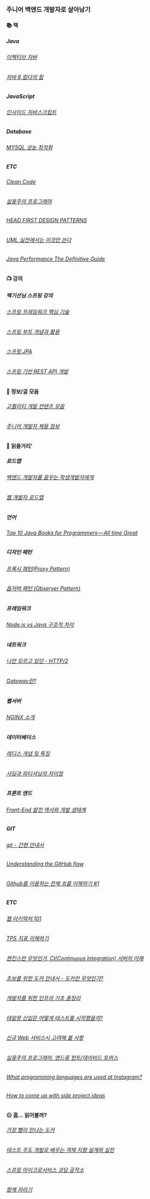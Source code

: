 ### 주니어 백엔드 개발자로 살아남기

#### :books: 책
##### Java
###### [이펙티브 자바](https://book.naver.com/bookdb/book_detail.nhn?bid=14097515)
###### [자바 8 람다의 힘](https://book.naver.com/bookdb/book_detail.nhn?bid=7743148)
##### JavaScript
###### [인사이드 자바스크립트](https://book.naver.com/bookdb/book_detail.nhn?bid=7400243)
##### Database
###### [MYSQL 성능 최적화](https://book.naver.com/bookdb/book_detail.nhn?bid=6397948)
##### ETC
###### [Clean Code](https://book.naver.com/bookdb/book_detail.nhn?bid=7390287)
###### [실용주의 프로그래머](https://book.naver.com/bookdb/book_detail.nhn?bid=7467119)
###### [HEAD FIRST DESIGN PATTERNS](https://book.naver.com/bookdb/book_detail.nhn?bid=1882446)
###### [UML 실전에서는 이것만 쓴다](https://book.naver.com/bookdb/book_detail.nhn?bid=6439362)
###### [Java Performance The Definitive Guide](https://book.naver.com/bookdb/book_detail.nhn?bid=7638564)

#### :tv: 강의
##### 백기선님 스프링 강의
###### [스프링 프레임워크 핵심 기술](https://www.inflearn.com/course/spring-framework_core/)
###### [스프링 부트 개념과 활용](https://www.inflearn.com/course/%EC%8A%A4%ED%94%84%EB%A7%81%EB%B6%80%ED%8A%B8/)
###### [스프링  JPA](https://www.inflearn.com/course/%EC%8A%A4%ED%94%84%EB%A7%81-%EB%8D%B0%EC%9D%B4%ED%84%B0-jpa/)
###### [스프링 기반 REST API 개발](https://www.inflearn.com/course/spring_rest-api/)

#### :memo: 정보/글 모음
###### [고퀄리티 개발 컨텐츠 모음](https://github.com/Integerous/goQuality-dev-contents)
###### [주니어 개발자 채용 정보](https://github.com/jojoldu/junior-recruit-scheduler)

#### :newspaper: 읽을거리'
##### 로드맵
###### [백엔드 개발자를 꿈꾸는 학생개발자에게](https://d2.naver.com/news/3435170)
###### [웹 개발자 로드맵](https://github.com/devJang/developer-roadmap)
##### 언어
###### [Top 10 Java Books for Programmers — All time Great](https://medium.com/swlh/top-10-java-books-for-programmers-all-time-great-82b0ee0b831a)
##### 디자인 패턴
###### [프록시 패턴(Proxy Pattern)](http://limkydev.tistory.com/79)
###### [옵저버 패턴 (Observer Pattern)](https://futurecreator.github.io/2018/06/04/java-observer-pattern/)
##### 프레임워크
###### [Node.js vs Java 구조적 차이](http://mygumi.tistory.com/154)
##### 네트워크
###### [나만 모르고 있던 - HTTP/2](https://www.popit.kr/%EB%82%98%EB%A7%8C-%EB%AA%A8%EB%A5%B4%EA%B3%A0-%EC%9E%88%EB%8D%98-http2/)
###### [Gateway란?](http://brownbears.tistory.com/195)
##### 웹서버
###### [NGINX 소개](https://www.opentutorials.org/module/384/3462)
##### 데이터베이스
###### [레디스 개념 및 특징](http://codingmania.tistory.com/18)
###### [샤딩과 파티셔닝의 차이점](http://theeye.pe.kr/archives/1917)
##### 프론트 엔드
###### [Front-End 발전 역사와 개발 생태계](https://moon9342.github.io/front-end-ecosystem)
##### GIT
###### [git - 간편 안내서](https://rogerdudler.github.io/git-guide/index.ko.html)
###### [Understanding the GitHub flow](https://guides.github.com/introduction/flow/)
###### [Github를 이용하는 전체 흐름 이해하기 #1](https://blog.outsider.ne.kr/865)
##### ETC
###### [웹 아키텍처 101](http://y2o2u2n.blogspot.com/2018/11/101.html)
###### [TPS 지표 이해하기](https://brunch.co.kr/@leedongins/27)
###### [젠킨스란 무엇인가, CI(Continuous Integration) 서버의 이해](http://www.itworld.co.kr/news/107527)
###### [초보를 위한 도커 안내서 - 도커란 무엇인가? ](https://subicura.com/2017/01/19/docker-guide-for-beginners-1.html)
###### [개발자를 위한 인프라 기초 총정리](https://futurecreator.github.io/2018/11/09/it-infrastructure-basics/)
###### [테알못 신입은 어떻게 테스트를 시작했을까?](https://www.slideshare.net/OKJSP/okkycon-120498066?fbclid=IwAR0Ks5Vk6GrlxI7e2Y_zk7t6hMbsp2tR4ebznBtbS5XoAhwr1vlm7qQvKKY)
###### [신규 Web 서비스시 고려해 볼 사항](http://kwonnam.pe.kr/wiki/web/%EC%8B%A0%EA%B7%9C%EC%84%9C%EB%B9%84%EC%8A%A4)
###### [실용주의 프로그래머. 앤드류 헌트/데이비드 토머스](https://blog.ordinarysimple.com/posts/programming/2018-11-04-the-progmatic-programmer/)
###### [What programming languages are used at Instagram?](https://www.quora.com/What-programming-languages-are-used-at-Instagram)
###### [How to come up with side project ideas](https://blog.producthunt.com/how-to-come-up-with-side-project-ideas-4a2c8049deba)

#### :neutral_face: 흠... 읽어볼까?
###### [가장 빨리 만나는 도커](http://pyrasis.com/private/2014/11/30/publish-docker-for-the-really-impatient-book?fbclid=IwAR2kc6C9bbe9D9BQAAeJkhFdVL6Lmp3z-3Nkr5yOT1-wucT0y_J8oBQvdFI)
###### [테스트 주도 개발로 배우는 객체 지향 설계와 실천](https://book.naver.com/bookdb/book_detail.nhn?bid=7231228)
###### [스프링 마이크로서비스 코딩 공작소](https://book.naver.com/bookdb/book_detail.nhn?bid=14371209)
###### [함께 자라기](https://book.naver.com/bookdb/book_detail.nhn?bid=14341885)
